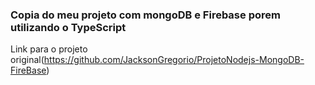 ### Copia do meu projeto com mongoDB e Firebase porem utilizando o TypeScript

Link para o projeto original(https://github.com/JacksonGregorio/ProjetoNodejs-MongoDB-FireBase)
